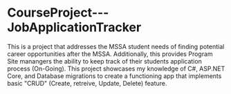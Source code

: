 # CourseProject---JobApplicationTracker

This is a project that addresses the MSSA student needs of finding potential career opportunities after the MSSA.
Additionally, this provides Program Site manangers the ability to keep track of their students application process (On-Going).
This project showcases my knowledge of C#, ASP.NET Core, and Database migrations to create a functioning app that implements
basic "CRUD" (Create, retreive, Update, Delete) feature.
